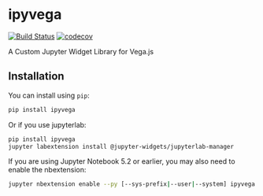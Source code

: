 
# ipyvega

[![Build Status](https://travis-ci.org//ipyvega.svg?branch=master)](https://travis-ci.org//ipyvega)
[![codecov](https://codecov.io/gh//ipyvega/branch/master/graph/badge.svg)](https://codecov.io/gh//ipyvega)


A Custom Jupyter Widget Library for Vega.js

## Installation

You can install using `pip`:

```bash
pip install ipyvega
```

Or if you use jupyterlab:

```bash
pip install ipyvega
jupyter labextension install @jupyter-widgets/jupyterlab-manager
```

If you are using Jupyter Notebook 5.2 or earlier, you may also need to enable
the nbextension:
```bash
jupyter nbextension enable --py [--sys-prefix|--user|--system] ipyvega
```
